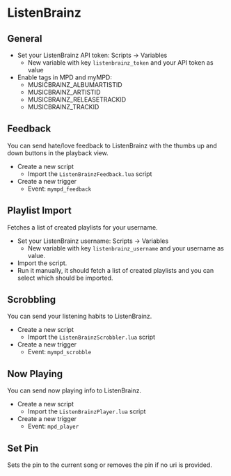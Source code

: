 # ListenBrainz

## General

- Set your ListenBrainz API token: Scripts -> Variables
  - New variable with key `listenbrainz_token` and your API token as value
- Enable tags in MPD and myMPD:
  - MUSICBRAINZ_ALBUMARTISTID
  - MUSICBRAINZ_ARTISTID
  - MUSICBRAINZ_RELEASETRACKID
  - MUSICBRAINZ_TRACKID

## Feedback

You can send hate/love feedback to ListenBrainz with the thumbs up and down buttons in the playback view.

- Create a new script
  - Import the `ListenBrainzFeedback.lua` script
- Create a new trigger
  - Event: `mympd_feedback`

## Playlist Import

Fetches a list of created playlists for your username.

- Set your ListenBrainz username: Scripts -> Variables
  - New variable with key `listenbrainz_username` and your username as value.
- Import the script.
- Run it manually, it should fetch a list of created playlists and you can select which should be imported.

## Scrobbling

You can send your listening habits to ListenBrainz.

- Create a new script
  - Import the `ListenBrainzScrobbler.lua` script
- Create a new trigger
  - Event: `mympd_scrobble`

## Now Playing

You can send now playing info to ListenBrainz.

- Create a new script
  - Import the `ListenBrainzPlayer.lua` script
- Create a new trigger
  - Event: `mpd_player`

## Set Pin

Sets the pin to the current song or removes the pin if no uri is provided.
